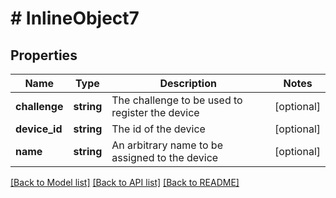 # # InlineObject7

## Properties

Name | Type | Description | Notes
------------ | ------------- | ------------- | -------------
**challenge** | **string** | The challenge to be used to register the device | [optional] 
**device_id** | **string** | The id of the device | [optional] 
**name** | **string** | An arbitrary name to be assigned to the device | [optional] 

[[Back to Model list]](../../README.md#documentation-for-models) [[Back to API list]](../../README.md#documentation-for-api-endpoints) [[Back to README]](../../README.md)


